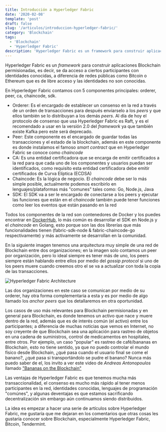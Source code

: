 ```yaml
---
title: Introducción a Hyperledger Fabric
date: '2020-02-08'
template: 'post'
draft: false
slug: '/articulos/introduccion-hyperledger-fabric/'
category: 'Blockchain'
tags:
  - 'Blockchain'
  - 'Hyperledger Fabric'
description: 'Hyperledger Fabric es un framework para construir aplicaciones Blockchain de tipo permisionadas.'
---
```


Hyperledger Fabric es un _framework_ para construir aplicaciones Blockchain permisionadas, es decir, se da acceso a ciertos participantes con identidades conocidas, a diferencia de redes públicas como Bitcoin o Ethereum que es de libre acceso y las identidades no son conocidas.

En Hyperledger Fabric contamos con 5 componentes principales: orderer, peer, ca, chaincode, sdk.

- Orderer: Es el encargado de establecer un consenso en la red a través de un orden de transacciones para después enviarselo a los _peers_ y que ellos también se lo distribuyan a los demás _peers_. Al día de hoy el protocolo de consenso que usa Hyperledger Fabric es Raft, y es el recomendado a usar en la versión 2.0 del _framework_ ya que también existe Kafka pero este será deprecado.
- Peer: Este componente es el encargado de guardar todas las transacciones y el estado de la blockchain, además en este componente es donde instalamos el famoso _smart contract_ que en Hyperledger Fabric se conoce como _chaincode_
- CA: Es una entidad certificadora que se encarga de emitir certificados a la red para que cada uno de los componentes y usuarios puedan ser identificados, como requisito esta entidad certificadora debe emitir certificados de Curva Elíptica (ECDSA)
- Chaincode: Es la lógica de negocio. El _chaincode_ debe ser lo más simple posible, actualmente podemos escribirlo en lenguajes/plataformas más "comunes" tales como: Go, Node.js, Java
- SDK: El SDK va a ser le encargado de conectarse a los peers y ejecutar las funciones que están en el _chaincode_ también puede tener funciones como leer los eventos que están pasando en la red

Todos los componentes de la red son contenedores de Docker y los puedes encontrar en [DockerHub](https://hub.docker.com/u/hyperledger), lo más común es desarrollar el SDK en Node.js y el _chaincode_ en Golang, esto porque son las dos librerías que más funcionalidades tienen (fabric-sdk-node & fabric-chaincode-go respectivamente) y más activamente se desarrollan en la comunidad.

En la siguiente imagen tenemos una arquitectura muy simple de una red de Blockchain entre dos organizaciones; en la imagen solo contamos un peer por organización, pero lo ideal siempre es tener más de uno, los peers siempre están hablando entre ellos por medio del _gossip protocol_ si uno de los peers muere cuando creemos otro el se va a actualizar con toda la copia de las transacciones.

![Hyperledger Fabric Architecture](https://user-images.githubusercontent.com/8335556/74088708-35079e00-4a67-11ea-818c-66941969c63f.png)

Las dos organizaciones en este caso se comunican por medio de su orderer, hay otra forma complementaria a esta y es por medio de algo llamado los _anchor peers_ que los detallaremos en otra oportunidad.

Los casos de uso más relevantes para Blockchain permisionadas y en general para Blockchain, es donde tenemos un activo que nace y muere dentro de la red, además que es de interés común (el activo) entre los participantes; a diferencia de muchas noticias que vemos en Internet, no soy creyente de que Blockchain sea una aplicación para rastreo de objetos en una cadena de suministros, control de medicamentos en hospitales, entre otros. Por ejemplo, un caso "popular" es rastreo de café/bananas en Blockchain, esto no tiene sentido, ya que no puedo controlar el mundo físico desde Blockchain, ¿qué pasa cuando el usuario final se come el banano?, ¿qué pasa si transportándolo se pudre el banano? Nunca más puedo saber de el, los invito a ver este video de _Andreas Antonopoulos_ llamado ["Bananas on the Blockchain"](https://www.youtube.com/watch?v=H_kyYrbBY1I)

Las ventajas de Hyperledger Fabric es que tenemos mucha más transaccionalidad, el consenso es mucho más rápido al tener menos participantes en la red, identidades conocidas, lenguajes de programación "comúnes", y algunas deventajas es que estamos sacrificando decentralización sin embargo aún continuamos siendo distribuidos.

La idea es empezar a hacer una serie de artículos sobre Hyperledger Fabric, me gustaría que me dejaran en los comentarios que otras cosas les gustaría conocer sobre Blockchain, especialmente Hyperledger Fabric, Bitcoin, Tendermint.
